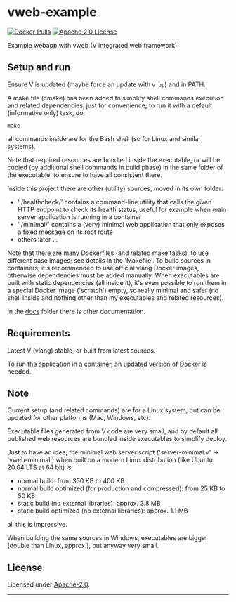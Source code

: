 # vweb-example

  [![Docker Pulls](https://img.shields.io/docker/pulls/smartiniatdocker09/vweb-example.svg)](https://hub.docker.com/r/smartiniatdocker09/vweb-example/)
  [![Apache 2.0 License](https://img.shields.io/badge/license-Apache_2.0-green.svg?style=flat)](./LICENSE)

Example webapp with vweb (V integrated web framework).


## Setup and run

Ensure V is updated (maybe force an update with `v up`) and in PATH.

A make file (cmake) has been added to simplify shell commands execution and related dependencies, 
just for convenience; to run it with a default (informative only) task, do:
```
make
```
all commands inside are for the Bash shell (so for Linux and similar systems).

Note that required resources are bundled inside the executable, 
or will be copied (by additional shell commands in build phase) in the same folder of the executable, 
to ensure to have all consistent there.

Inside this project there are other (utility) sources, moved in its own folder:
- './healthcheck/' contains a command-line utility that calls the given HTTP endpoint 
  to check its health status, useful for example when main server application is running in a container
- './minimal/' contains a (very) minimal web application that only exposes 
  a fixed message on its root route
- others later ...

Note that there are many Dockerfiles (and related make tasks), to use different base images; 
see details in the 'Makefile'. To build sources in containers, it's recommended to use 
official vlang Docker images, otherwise dependencies must be added manually.
When executables are built with static dependencies (all inside it), it's even possible 
to run them in a special Docker image ('scratch') empty, so really minimal and safer 
(no shell inside and nothing other than my executables and related resources).

In the [docs](./docs/) folder there is other documentation.


## Requirements

Latest V (vlang) stable, or built from latest sources.

To run the application in a container, an updated version of Docker is needed.


## Note

Current setup (and related commands) are for a Linux system, 
but can be updated for other platforms (Mac, Windows, etc).

Executable files generated from V code are very small, 
and by default all published web resources are bundled inside executables 
to simplify deploy.

Just to have an idea, the minimal web server script ('server-minimal.v' -> 'vweb-minimal') 
when built on a modern Linux distribution (like Ubuntu 20.04 LTS at 64 bit) is:
- normal build: from 350 KB to 400 KB
- normal build optimized (for production and compressed): from 25 KB to 50 KB
- static build (no external libraries): approx. 3.8 MB
- static build optimized (no external libraries): approx. 1.1 MB

all this is impressive.

When building the same sources in Windows, executables are bigger 
(double than Linux, approx.), but anyway very small.


## License

Licensed under [Apache-2.0](./LICENSE).

----
